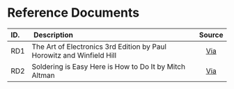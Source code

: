 # Reference Documents

| ID. | Description | Source |
| :--- | :--- | :---: |
| RD1 | The Art of Electronics 3rd Edition by Paul Horowitz and Winfield Hill | [Via](https://www.amazon.co.uk/Art-Electronics-Paul-Horowitz/dp/0521809266) |
| RD2 | Soldering is Easy Here is How to Do It by Mitch Altman| [Via](http://mightyohm.com/blog/2011/04/soldering-is-easy-comic-book/) |
